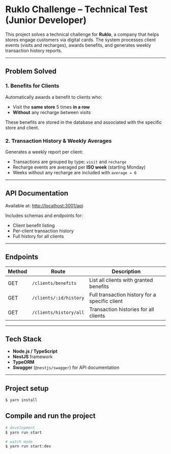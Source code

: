# Ruklo Challenge – Technical Test (Junior Developer)

This project solves a technical challenge for **Ruklo**, a company that helps stores engage customers via digital cards. The system processes client events (visits and recharges), awards benefits, and generates weekly transaction history reports.

---

## Problem Solved

### 1. **Benefits for Clients**
Automatically awards a benefit to clients who:
- Visit the **same store** 5 times **in a row**
- **Without** any recharge between visits

These benefits are stored in the database and associated with the specific store and client.

### 2. **Transaction History & Weekly Averages**
Generates a weekly report per client:
- Transactions are grouped by type: `visit` and `recharge`
- Recharge events are averaged per **ISO week** (starting Monday)
- Weeks without any recharge are included with `average = 0`

---

## API Documentation

Available at: [http://localhost:3001/api](http://localhost:3001/api)

Includes schemas and endpoints for:
- Client benefit listing
- Per-client transaction history
- Full history for all clients

---

## Endpoints

| Method | Route                          | Description                                      |
|--------|--------------------------------|--------------------------------------------------|
| GET    | `/clients/benefits`            | List all clients with granted benefits           |
| GET    | `/clients/:id/history`         | Full transaction history for a specific client   |
| GET    | `/clients/history/all`         | Transaction histories for all clients            |

---

## Tech Stack

- **Node.js / TypeScript**
- **NestJS** framework
- **TypeORM**
- **Swagger** (`@nestjs/swagger`) for API documentation

---

## Project setup

```bash
$ yarn install
```

## Compile and run the project

```bash
# development
$ yarn run start

# watch mode
$ yarn run start:dev

```
